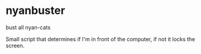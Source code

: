 # nyanbuster
bust all nyan-cats

Small script that determines if I'm in front of the computer, if not it locks the screen.
